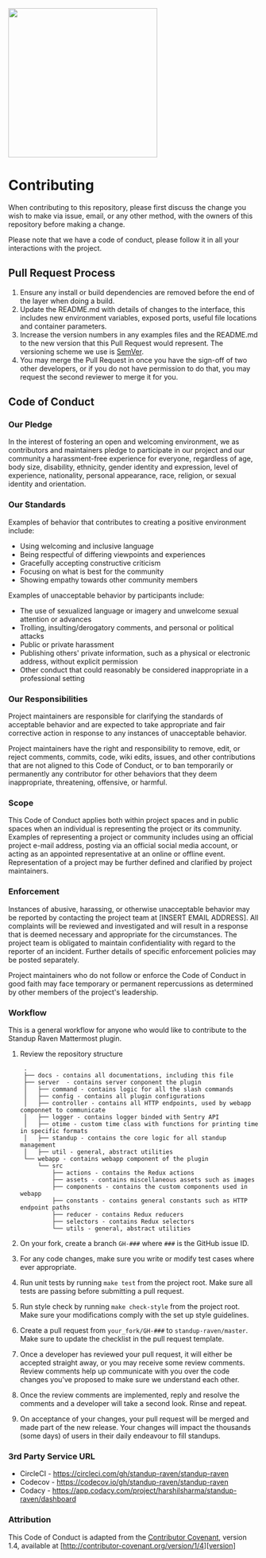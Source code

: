 <img src="assets/images/banner.png" width="300px">

# Contributing

When contributing to this repository, please first discuss the change you wish to make via issue,
email, or any other method, with the owners of this repository before making a change. 

Please note that we have a code of conduct, please follow it in all your interactions with the project.

## Pull Request Process

1. Ensure any install or build dependencies are removed before the end of the layer when doing a 
   build.
2. Update the README.md with details of changes to the interface, this includes new environment 
   variables, exposed ports, useful file locations and container parameters.
3. Increase the version numbers in any examples files and the README.md to the new version that this
   Pull Request would represent. The versioning scheme we use is [SemVer](http://semver.org/).
4. You may merge the Pull Request in once you have the sign-off of two other developers, or if you 
   do not have permission to do that, you may request the second reviewer to merge it for you.

## Code of Conduct

### Our Pledge

In the interest of fostering an open and welcoming environment, we as
contributors and maintainers pledge to participate in our project and
our community a harassment-free experience for everyone, regardless of age, body
size, disability, ethnicity, gender identity and expression, level of experience,
nationality, personal appearance, race, religion, or sexual identity and
orientation.

### Our Standards

Examples of behavior that contributes to creating a positive environment
include:

* Using welcoming and inclusive language
* Being respectful of differing viewpoints and experiences
* Gracefully accepting constructive criticism
* Focusing on what is best for the community
* Showing empathy towards other community members

Examples of unacceptable behavior by participants include:

* The use of sexualized language or imagery and unwelcome sexual attention or
advances
* Trolling, insulting/derogatory comments, and personal or political attacks
* Public or private harassment
* Publishing others' private information, such as a physical or electronic
  address, without explicit permission
* Other conduct that could reasonably be considered inappropriate in a
  professional setting

### Our Responsibilities

Project maintainers are responsible for clarifying the standards of acceptable
behavior and are expected to take appropriate and fair corrective action in
response to any instances of unacceptable behavior.

Project maintainers have the right and responsibility to remove, edit, or
reject comments, commits, code, wiki edits, issues, and other contributions
that are not aligned to this Code of Conduct, or to ban temporarily or
permanently any contributor for other behaviors that they deem inappropriate,
threatening, offensive, or harmful.

### Scope

This Code of Conduct applies both within project spaces and in public spaces
when an individual is representing the project or its community. Examples of
representing a project or community includes using an official project e-mail
address, posting via an official social media account, or acting as an appointed
representative at an online or offline event. Representation of a project may be
further defined and clarified by project maintainers.

### Enforcement

Instances of abusive, harassing, or otherwise unacceptable behavior may be
reported by contacting the project team at [INSERT EMAIL ADDRESS]. All
complaints will be reviewed and investigated and will result in a response that
is deemed necessary and appropriate for the circumstances. The project team is
obligated to maintain confidentiality with regard to the reporter of an incident.
Further details of specific enforcement policies may be posted separately.

Project maintainers who do not follow or enforce the Code of Conduct in good
faith may face temporary or permanent repercussions as determined by other
members of the project's leadership.

### Workflow

This is a general workflow for anyone who would like to contribute to the Standup Raven Mattermost plugin.

1. Review the repository structure

        .
        ├── docs - contains all documentations, including this file
        ├── server  - contains server conponent the plugin
        │   ├── command - contains logic for all the slash commands
        │   ├── config - contains all plugin configurations
        │   ├── controller - contains all HTTP endpoints, used by webapp componnet to communicate
        │   ├── logger - contains logger binded with Sentry API
        │   ├── otime - custom time class with functions for printing time in specific formats
        │   ├── standup - contains the core logic for all standup management
        │   ├── util - general, abstract utilities
        └── webapp - contains webapp component of the plugin
            └── src
                ├── actions - contains the Redux actions
                ├── assets - contains miscellaneous assets such as images
                ├── components - contains the custom components used in webapp
                ├── constants - contains general constants such as HTTP endpoint paths
                ├── reducer - contains Redux reducers
                ├── selectors - contains Redux selectors
                └── utils - general, abstract utilities
                
1. On your fork, create a branch `GH-###` where `###` is the GitHub issue ID.
1. For any code changes, make sure you write or modify test cases where ever appropriate.
1. Run unit tests by running `make test` from the project root. Make sure all tests are passing before submitting a pull request.
1. Run style check by running `make check-style` from the project root. Make sure your modifications comply with the set up style guidelines.
1. Create a pull request from `your_fork/GH-###` to `standup-raven/master`. Make sure to update the checklist
in the pull request template.
1. Once a developer has reviewed your pull request, it will either be accepted straight away, or you may receive some review comments.
Review comments help up communicate with you over the code changes you've proposed to make sure we understand each other.
1. Once the review comments are implemented, reply and resolve the comments and a developer will take a second look. Rinse and repeat.
1. On acceptance of your changes, your pull request will be merged and made part of the new release. Your changes will impact 
the thousands (some days) of users in their daily endeavour to fill standups.

### 3rd Party Service URL

* CircleCI - https://circleci.com/gh/standup-raven/standup-raven
* Codecov - https://codecov.io/gh/standup-raven/standup-raven
* Codacy - https://app.codacy.com/project/harshilsharma/standup-raven/dashboard

### Attribution

This Code of Conduct is adapted from the [Contributor Covenant][homepage], version 1.4,
available at [http://contributor-covenant.org/version/1/4][version]

[homepage]: http://contributor-covenant.org
[version]: http://contributor-covenant.org/version/1/4/

